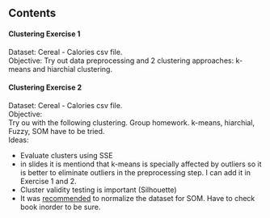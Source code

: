 ## Contents
#### Clustering Exercise 1
Dataset: Cereal - Calories csv file.  
Objective: Try out data preprocessing and 2 clustering approaches: k-means and hiarchial clustering.  

#### Clustering Exercise 2
Dataset: Cereal - Calories csv file.  
Objective:  
Try ou with the following clustering. Group homework. k-means, hiarchial, Fuzzy, SOM have to be tried.  
Ideas:  
* Evaluate clusters using SSE
* in slides it is mentiond that k-means is specially affected by outliers so it is better to eliminate outliers in the preprocessing step.
I can add it in Exercise 1 and 2.
* Cluster validity testing is important (Silhouette)
* It was [recommended](https://www.youtube.com/watch?v=_Euwc9fWBJw) to normalize the dataset for SOM. Have to check book inorder to be sure.
